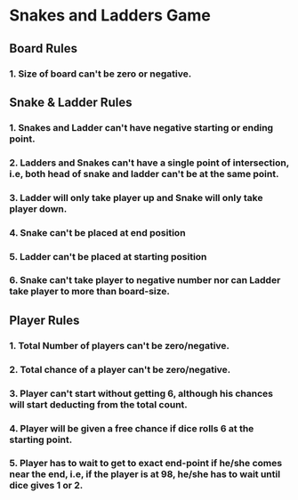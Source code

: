 # Snakes and Ladders Game

## Board Rules 
### 1. Size of board can't be zero or negative.

## Snake & Ladder Rules
### 1. Snakes and Ladder can't have negative starting or ending point.
### 2. Ladders and Snakes can't have a single point of intersection, i.e, both head of snake and ladder can't be at the same point.
### 3. Ladder will only take player up and Snake will only take player down.
### 4. Snake can't be placed at end position
### 5. Ladder can't be placed at starting position
### 6. Snake can't take player to negative number nor can Ladder take player to more than board-size.

## Player Rules
### 1. Total Number of players can't be zero/negative.
### 2. Total chance of a player can't be zero/negative.
### 3. Player can't start without getting 6, although his chances will start deducting from the total count.
### 4. Player will be given a free chance if dice rolls 6 at the starting point.
### 5. Player has to wait to get to exact end-point if he/she comes near the end, i.e, if the player is at 98, he/she has to wait until dice gives 1 or 2. 
